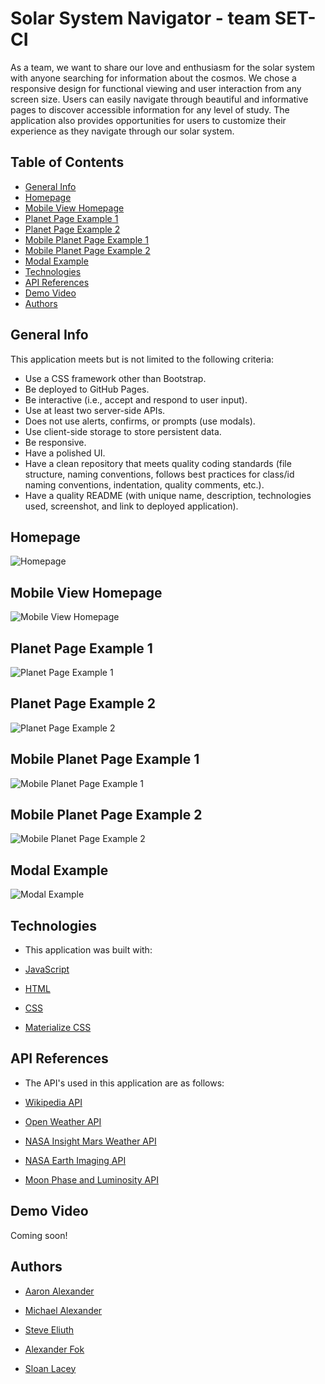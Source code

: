 # Solar System Navigator - team SET-CI

As a team, we want to share our love and enthusiasm for the solar system with anyone searching for information about the cosmos. We chose a responsive design for functional viewing and user interaction from any screen size. Users can easily navigate through beautiful and informative pages to discover accessible information for any level of study. The application also provides opportunities for users to customize their experience as they navigate through our solar system.

## Table of Contents

- [General Info](#general-info)
- [Homepage](#homepage)
- [Mobile View Homepage](#mobile-view-homepage)
- [Planet Page Example 1](#planet-page-example-1)
- [Planet Page Example 2](#planet-page-example-2)
- [Mobile Planet Page Example 1](#mobile-planet-page-example-1)
- [Mobile Planet Page Example 2](#mobile-planet-page-example-1)
- [Modal Example](#modal-example)
- [Technologies](#technologies)
- [API References](#api-references)
- [Demo Video](#demo-video)
- [Authors](#authors)

## General Info

This application meets but is not limited to the following criteria:

* Use a CSS framework other than Bootstrap.
* Be deployed to GitHub Pages.
* Be interactive (i.e., accept and respond to user input).
* Use at least two server-side APIs.
* Does not use alerts, confirms, or prompts (use modals).
* Use client-side storage to store persistent data.
* Be responsive.
* Have a polished UI.
* Have a clean repository that meets quality coding standards (file structure, naming conventions, follows best practices for class/id naming conventions, indentation, quality comments, etc.).
* Have a quality README (with unique name, description, technologies used, screenshot, and link to deployed application).

## Homepage

![Homepage](https://github.com/sloanlacey/Project-1/blob/main/assets/images/homepage.png)

## Mobile View Homepage

![Mobile View Homepage](https://github.com/sloanlacey/Project-1/blob/main/assets/images/mobilehomepage.png)

## Planet Page Example 1

![Planet Page Example 1](https://github.com/sloanlacey/Project-1/blob/main/assets/images/planetexample1.png)

## Planet Page Example 2

![Planet Page Example 2](https://github.com/sloanlacey/Project-1/blob/main/assets/images/planetexample2.png)

## Mobile Planet Page Example 1

![Mobile Planet Page Example 1](https://github.com/sloanlacey/Project-1/blob/main/assets/images/mobileplanet1.png)

## Mobile Planet Page Example 2

![Mobile Planet Page Example 2](https://github.com/sloanlacey/Project-1/blob/main/assets/images/mobileplanet2.png)

## Modal Example

![Modal Example](https://github.com/sloanlacey/Project-1/blob/main/assets/images/modalexample.png)

## Technologies

* This application was built with:

- [JavaScript](https://www.javascript.com/)

- [HTML](https://html.com/)

- [CSS](https://www.w3.org/Style/CSS/Overview.en.html)

- [Materialize CSS](https://materializecss.com/)

## API References

* The API's used in this application are as follows:

- [Wikipedia API](https://en.wikipedia.org/w/api.php?action=query&titles=earth&prop=extracts&format=json)

- [Open Weather API](https://openweathermap.org/api)

- [NASA Insight Mars Weather API](https://api.nasa.gov/)

- [NASA Earth Imaging API](https://api.nasa.gov/)

- [Moon Phase and Luminosity API](https://rapidapi.com/burningsoul/api/moonapi/endpoints)

## Demo Video

Coming soon!

## Authors

- [Aaron Alexander](https://github.com/Kitesur7)

- [Michael Alexander](https://github.com/ALEX00100alex)

- [Steve Eliuth](https://github.com/Eliuth4k9)

- [Alexander Fok](https://github.com/alex-fok)

- [Sloan Lacey](https://github.com/sloanlacey)